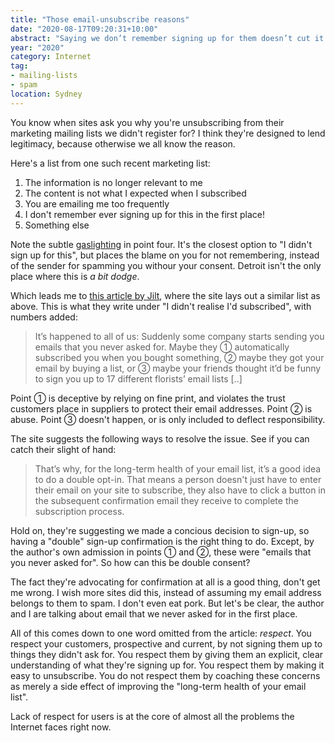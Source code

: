 ```yaml
---
title: "Those email-unsubscribe reasons"
date: "2020-08-17T09:20:31+10:00"
abstract: "Saying we don’t remember signing up for them doesn’t cut it."
year: "2020"
category: Internet
tag:
- mailing-lists
- spam
location: Sydney
---
```

You know when sites ask you why you're unsubscribing from their marketing mailing lists we didn't register for? I think they're designed to lend legitimacy, because otherwise we all know the reason.

Here's a list from one such recent marketing list:

1. The information is no longer relevant to me   
2. The content is not what I expected when I subscribed   
3. You are emailing me too frequently   
4. I don't remember ever signing up for this in the first place!   
5. Something else

Note the subtle [gaslighting](https://en.wikipedia.org/wiki/Gaslighting) in point four. It's the closest option to "I didn't sign up for this", but places the blame on you for not remembering, instead of the sender for spamming you withour your consent. Detroit isn't the only place where this is *a bit dodge*.

Which leads me to <a href="https://jilt.com/blog/why-unsubscribe-email-list-not-always-bad/" rel="nofollow">this article by Jilt</a>, where the site lays out a similar list as above. This is what they write under "I didn't realise I'd subscribed", with numbers added:

> It’s happened to all of us: Suddenly some company starts sending you emails that you never asked for. Maybe they ① automatically subscribed you when you bought something, ② maybe they got your email by buying a list, or ③ maybe your friends thought it’d be funny to sign you up to 17 different florists’ email lists [..]

Point ① is deceptive by relying on fine print, and violates the trust customers place in suppliers to protect their email addresses. Point ② is abuse. Point ③ doesn't happen, or is only included to deflect responsibility.

The site suggests the following ways to resolve the issue. See if you can catch their slight of hand:

> That’s why, for the long-term health of your email list, it’s a good idea to do a double opt-in. That means a person doesn't just have to enter their email on your site to subscribe, they also have to click a button in the subsequent confirmation email they receive to complete the subscription process.

Hold on, they're suggesting we made a concious decision to sign-up, so having a "double" sign-up confirmation is the right thing to do. Except, by the author's own admission in points ① and ②, these were "emails that you never asked for". So how can this be double consent?

The fact they're advocating for confirmation at all is a good thing, don't get me wrong. I wish more sites did this, instead of assuming my email address belongs to them to spam. I don't even eat pork. But let's be clear, the author and I are talking about email that we never asked for in the first place.

All of this comes down to one word omitted from the article: *respect*. You respect your customers, prospective and current, by not signing them up to things they didn't ask for. You respect them by giving them an explicit, clear understanding of what they're signing up for. You respect them by making it easy to unsubscribe. You do not respect them by coaching these concerns as merely a side effect of improving the "long-term health of your email list".

Lack of respect for users is at the core of almost all the problems the Internet faces right now.

